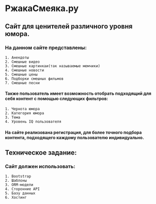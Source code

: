 # РжакаСмеяка.ру
## Сайт для ценителей различного уровня юмора.



### На данном сайте представлены:
    1. Анекдоты
    2. Смешные видео
    3. Смешные картинкаи(так называемые мемчики)
    4. Смешные новости
    5. Смешные цены
    6. Подборки смешных фильмов
    7. Смешные песни

#### Также пользователь имеет возможность отобрать подходящий для себя контент с помощью следующих фильтров:
    1. Чернота юмора
    2. Категория юмора
    3. Тема
    4. Уровень IQ пользователя

#### На сайте реализована регистрация, для более точного подбора контента, подходящего каждому пользователю индивидуально.

## Техническое задание:
### Сайт должен использовать:
    1. Bootstrap
    2. Шаблоны
    3. ORM-модели
    4. Сторонние API
    5. Базу данных
    6. Хостинг